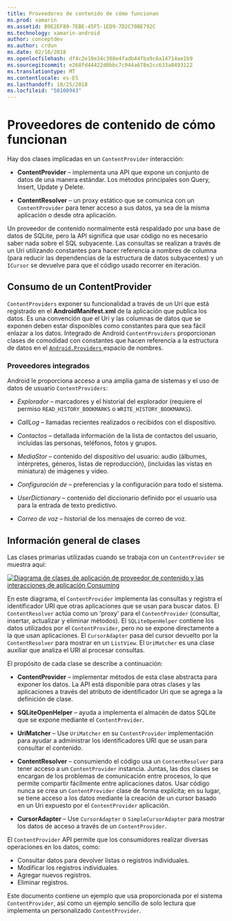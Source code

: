 ```yaml
---
title: Proveedores de contenido de cómo funcionan
ms.prod: xamarin
ms.assetid: B9E2EF89-7EBE-45F5-1ED9-7D2C70BE792C
ms.technology: xamarin-android
author: conceptdev
ms.author: crdun
ms.date: 02/16/2018
ms.openlocfilehash: df4c2e10e34c308e4fadb44fba9c6a14714ae1b9
ms.sourcegitcommit: e268fd44422d0bbc7c944a678e2cc633a0493122
ms.translationtype: MT
ms.contentlocale: es-ES
ms.lasthandoff: 10/25/2018
ms.locfileid: "50108943"
---
```

# <a name="how-content-providers-work"></a>Proveedores de contenido de cómo funcionan

Hay dos clases implicadas en un `ContentProvider` interacción:

- **ContentProvider** &ndash; implementa una API que expone un conjunto de datos de una manera estándar. Los métodos principales son Query, Insert, Update y Delete.

- **ContentResolver** &ndash; un proxy estático que se comunica con un `ContentProvider` para tener acceso a sus datos, ya sea de la misma aplicación o desde otra aplicación.

Un proveedor de contenido normalmente está respaldado por una base de datos de SQLite, pero la API significa que usar código no es necesario saber nada sobre el SQL subyacente. Las consultas se realizan a través de un Uri utilizando constantes para hacer referencia a nombres de columna (para reducir las dependencias de la estructura de datos subyacentes) y un `ICursor` se devuelve para que el código usado recorrer en iteración.


## <a name="consuming-a-contentprovider"></a>Consumo de un ContentProvider

`ContentProviders` exponer su funcionalidad a través de un Uri que está registrado en el **AndroidManifest.xml** de la aplicación que publica los datos. Es una convención que el Uri y las columnas de datos que se exponen deben estar disponibles como constantes para que sea fácil enlazar a los datos. Integrado de Android `ContentProviders` proporcionan clases de comodidad con constantes que hacen referencia a la estructura de datos en el [ `Android.Providers` ](https://developer.xamarin.com/api/namespace/Android.Provider/) espacio de nombres.



### <a name="built-in-providers"></a>Proveedores integrados

Android le proporciona acceso a una amplia gama de sistemas y el uso de datos de usuario `ContentProviders`:

- *Explorador* &ndash; marcadores y el historial del explorador (requiere el permiso `READ_HISTORY_BOOKMARKS` o `WRITE_HISTORY_BOOKMARKS`).

- *CallLog* &ndash; llamadas recientes realizados o recibidos con el dispositivo.

- *Contactos* &ndash; detallada información de la lista de contactos del usuario, incluidas las personas, teléfonos, fotos y grupos.

- *MediaStor* &ndash; contenido del dispositivo del usuario: audio (álbumes, intérpretes, géneros, listas de reproducción), (incluidas las vistas en miniatura) de imágenes y vídeo.

- *Configuración de* &ndash; preferencias y la configuración para todo el sistema.

- *UserDictionary* &ndash; contenido del diccionario definido por el usuario usa para la entrada de texto predictivo.

- *Correo de voz* &ndash; historial de los mensajes de correo de voz.



## <a name="classes-overview"></a>Información general de clases

Las clases primarias utilizadas cuando se trabaja con un `ContentProvider` se muestra aquí:

[![Diagrama de clases de aplicación de proveedor de contenido y las interacciones de aplicación Consuming](how-it-works-images/classdiagram1.png)](how-it-works-images/classdiagram1.png#lightbox)

En este diagrama, el `ContentProvider` implementa las consultas y registra el identificador URI que otras aplicaciones que se usan para buscar datos. El `ContentResolver` actúa como un 'proxy' para el `ContentProvider` (consultar, insertar, actualizar y eliminar métodos). El `SQLiteOpenHelper` contiene los datos utilizados por el `ContentProvider`, pero no se expone directamente a la que usan aplicaciones.
El `CursorAdapter` pasa del cursor devuelto por la `ContentResolver` para mostrar en un `ListView`. El `UriMatcher` es una clase auxiliar que analiza el URI al procesar consultas.

El propósito de cada clase se describe a continuación:

- **ContentProvider** &ndash; implementar métodos de esta clase abstracta para exponer los datos. La API está disponible para otras clases y las aplicaciones a través del atributo de identificador Uri que se agrega a la definición de clase.

- **SQLiteOpenHelper** &ndash; ayuda a implementa el almacén de datos SQLite que se expone mediante el `ContentProvider`.

- **UriMatcher** &ndash; Use `UriMatcher` en su `ContentProvider` implementación para ayudar a administrar los identificadores URI que se usan para consultar el contenido.

- **ContentResolver** &ndash; consumiendo el código usa un `ContentResolver` para tener acceso a un `ContentProvider` instancia. Juntas, las dos clases se encargan de los problemas de comunicación entre procesos, lo que permite compartir fácilmente entre aplicaciones datos. Usar código nunca se crea un `ContentProvider` clase de forma explícita; en su lugar, se tiene acceso a los datos mediante la creación de un cursor basado en un Uri expuesto por el `ContentProvider` aplicación.

- **CursorAdapter** &ndash; Use `CursorAdapter` o `SimpleCursorAdapter` para mostrar los datos de acceso a través de un `ContentProvider`.

El `ContentProvider` API permite que los consumidores realizar diversas operaciones en los datos, como:

-  Consultar datos para devolver listas o registros individuales.
-  Modificar los registros individuales.
-  Agregar nuevos registros.
-  Eliminar registros.

Este documento contiene un ejemplo que usa proporcionada por el sistema `ContentProvider`, así como un ejemplo sencillo de solo lectura que implementa un personalizado `ContentProvider`.

